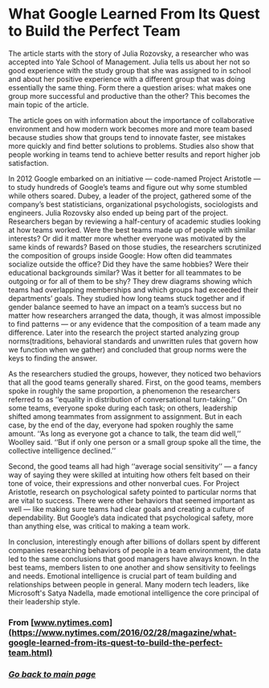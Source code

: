 # What Google Learned From Its Quest to Build the Perfect Team

The article starts with the story of Julia Rozovsky, a researcher who was accepted into Yale School of Management. Julia tells us about her not so good experience with the study group that she was assigned to in school and about her positive experience with a different group that was doing essentially the same thing. Form there a question arises: what makes one group more successful and productive than the other? This becomes the main topic of the article.

The article goes on with information about the importance of collaborative environment and how modern work becomes more and more team based because studies show that groups tend to innovate faster, see mistakes more quickly and find better solutions to problems. Studies also show that people working in teams tend to achieve better results and report higher job satisfaction.

In 2012 Google embarked on an initiative — code-named Project Aristotle — to study hundreds of Google’s teams and figure out why some stumbled while others soared. Dubey, a leader of the project, gathered some of the company’s best statisticians, organizational psychologists, sociologists and engineers. Julia Rozovsky also ended up being part of the project. Researchers began by reviewing a half-century of academic studies looking at how teams worked. Were the best teams made up of people with similar interests? Or did it matter more whether everyone was motivated by the same kinds of rewards? Based on those studies, the researchers scrutinized the composition of groups inside Google: How often did teammates socialize outside the office? Did they have the same hobbies? Were their educational backgrounds similar? Was it better for all teammates to be outgoing or for all of them to be shy? They drew diagrams showing which teams had overlapping memberships and which groups had exceeded their departments’ goals. They studied how long teams stuck together and if gender balance seemed to have an impact on a team’s success but no matter how researchers arranged the data, though, it was almost impossible to find patterns — or any evidence that the composition of a team made any difference. Later into the research the project started analyzing group norms(traditions, behavioral standards and unwritten rules that govern how we function when we gather) and concluded that group norms were the keys to finding the answer.

As the researchers studied the groups, however, they noticed two behaviors that all the good teams generally shared. First, on the good teams, members spoke in roughly the same proportion, a phenomenon the researchers referred to as ‘‘equality in distribution of conversational turn-taking.’’ On some teams, everyone spoke during each task; on others, leadership shifted among teammates from assignment to assignment. But in each case, by the end of the day, everyone had spoken roughly the same amount. ‘‘As long as everyone got a chance to talk, the team did well,’’ Woolley said. ‘‘But if only one person or a small group spoke all the time, the collective intelligence declined.’’

Second, the good teams all had high ‘‘average social sensitivity’’ — a fancy way of saying they were skilled at intuiting how others felt based on their tone of voice, their expressions and other nonverbal cues. For Project Aristotle, research on psychological safety pointed to particular norms that are vital to success. There were other behaviors that seemed important as well — like making sure teams had clear goals and creating a culture of dependability. But Google’s data indicated that psychological safety, more than anything else, was critical to making a team work.

In conclusion, interestingly enough after billions of dollars spent by different companies researching behaviors of people in a team environment, the data led to the same conclusions that good managers have always known. In the best teams, members listen to one another and show sensitivity to feelings and needs. Emotional intelligence is crucial part of team building and relationships between people in general. Many modern tech leaders, like Microsoft's Satya Nadella, made emotional intelligence the core principal of their leadership style.

### From [www.nytimes.com](https://www.nytimes.com/2016/02/28/magazine/what-google-learned-from-its-quest-to-build-the-perfect-team.html)

### [_Go back to main page_](README.md)